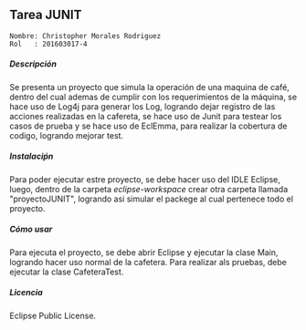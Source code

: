 ## Tarea JUNIT
	Nombre: Christopher Morales Rodriguez
	Rol   : 201603017-4
	
##### Descripción
Se presenta un proyecto que simula la operación de una maquina de café, dentro del cual ademas de cumplir con los requerimientos de la máquina, se hace uso de Log4j para generar los Log, logrando dejar registro de las acciones realizadas en la cafereta, se hace uso de Junit para testear los casos de prueba y se hace uso de EclEmma, para realizar la cobertura de codigo, logrando mejorar test.

##### Instalaciṕn
Para poder ejecutar estre proyecto, se debe hacer uso del IDLE Eclipse, luego, dentro de la carpeta *eclipse-workspace* crear otra carpeta llamada "proyectoJUNIT", logrando asi simular el packege al cual pertenece todo el proyecto.
##### Cómo usar
Para ejecuta el proyecto, se debe abrir Eclipse y ejecutar la clase Main, logrando hacer uso normal de la cafetera.
Para realizar als pruebas, debe ejecutar la clase CafeteraTest.

##### Licencia
Eclipse Public License.
